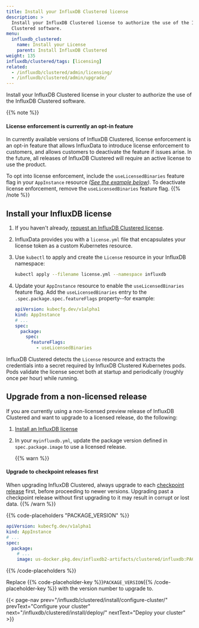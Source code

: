 ```yaml
---
title: Install your InfluxDB Clustered license
description: >
  Install your InfluxDB Clustered license to authorize the use of the InfluxDB
  Clustered software.
menu:
  influxdb_clustered:
    name: Install your License
    parent: Install InfluxDB Clustered
weight: 135
influxdb/clustered/tags: [licensing]
related:
  - /influxdb/clustered/admin/licensing/
  - /influxdb/clustered/admin/upgrade/
---
```


Install your InfluxDB Clustered license in your cluster to authorize the use
of the InfluxDB Clustered software.

{{% note %}}
#### License enforcement is currently an opt-in feature

In currently available versions of InfluxDB Clustered, license enforcement is an
opt-in feature that allows InfluxData to introduce license enforcement to
customers, and allows customers to deactivate the feature if issues arise.
In the future, all releases of InfluxDB Clustered will require an active license
to use the product.

To opt into license enforcement, include the `useLicensedBinaries` feature flag
in your `AppInstance` resource _([See the example below](#enable-feature-flag))_.
To deactivate license enforcement, remove the `useLicensedBinaries` feature flag.
{{% /note %}}

## Install your InfluxDB license

1.  If you haven't already,
    [request an InfluxDB Clustered license](https://influxdata.com/contact-sales).
2.  InfluxData provides you with a `license.yml` file that encapsulates your
    license token as a custom Kubernetes resource.
3.  Use `kubectl` to apply and create the `License` resource in your InfluxDB
    namespace:

    ```sh
    kubectl apply --filename license.yml --namespace influxdb
    ```
  
4.  <span id="enable-feature-flag"></span>
    Update your `AppInstance` resource to enable the `useLicensedBinaries` feature flag.
    Add the `useLicensedBinaries` entry to the `.spec.package.spec.featureFlags`
    property--for example:

    ```yml
    apiVersion: kubecfg.dev/v1alpha1
    kind: AppInstance
    # ...
    spec:
      package:
        spec:
          featureFlags:
            - useLicensedBinaries
    ```

InfluxDB Clustered detects the `License` resource and extracts the credentials
into a secret required by InfluxDB Clustered Kubernetes pods.
Pods validate the license secret both at startup and periodically (roughly once
per hour) while running.

## Upgrade from a non-licensed release

If you are currently using a non-licensed preview release of InfluxDB Clustered
and want to upgrade to a licensed release, do the following:

1.  [Install an InfluxDB license](#install-your-influxdb-license)
2.  In your `myinfluxdb.yml`, update the package version defined in
    `spec.package.image` to use a licensed release.

    {{% warn %}}
#### Upgrade to checkpoint releases first

When upgrading InfluxDB Clustered, always upgrade to each
[checkpoint release](/influxdb/clustered/admin/upgrade/#checkpoint-releases)
first, before proceeding to newer versions.
Upgrading past a checkpoint release without first upgrading to it may result in
corrupt or lost data.
    {{% /warn %}}

{{% code-placeholders "PACKAGE_VERSION" %}}

```yml
apiVersion: kubecfg.dev/v1alpha1
kind: AppInstance
# ...
spec:
  package:
    # ...
    image: us-docker.pkg.dev/influxdb2-artifacts/clustered/influxdb:PACKAGE_VERSION
```

{{% /code-placeholders %}}

Replace {{% code-placeholder-key %}}`PACKAGE_VERSION`{{% /code-placeholder-key %}} with
the version number to upgrade to.

{{< page-nav prev="/influxdb/clustered/install/configure-cluster/" prevText="Configure your cluster" next="/influxdb/clustered/install/deploy/" nextText="Deploy your cluster" >}}
